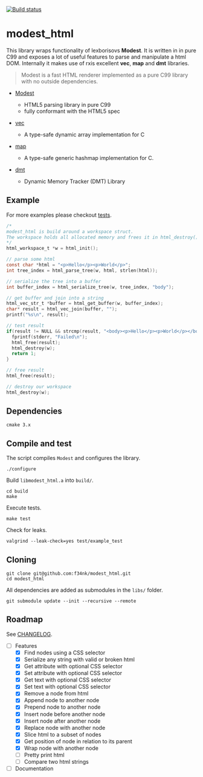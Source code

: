 [![Build status](https://travis-ci.org/f34nk/modest_html.svg?branch=master)](https://travis-ci.org/f34nk/modest_html)

# modest_html

This library wraps functionality of lexborisovs **Modest**. It is written in in pure C99 and exposes a lot of useful features to parse and manipulate a html DOM. Internally it makes use of rxis excellent **vec**, **map** and **dmt** libraries.

>Modest is a fast HTML renderer implemented as a pure C99 library with no outside dependencies.

- [Modest](https://github.com/lexborisov/Modest)
  - HTML5 parsing library in pure C99
  - fully conformant with the HTML5 spec

- [vec](https://github.com/rxi/vec)
  - A type-safe dynamic array implementation for C

- [map](https://github.com/rxi/map)
  - A type-safe generic hashmap implementation for C.
  
- [dmt](https://github.com/rxi/dmt)
  - Dynamic Memory Tracker (DMT) Library

## Example
For more examples please checkout [tests](https://github.com/f34nk/modest_html/tree/master/test).
```C
/*
modest_html is build around a workspace struct.
The workspace holds all allocated memory and frees it in html_destroy().
*/
html_workspace_t *w = html_init();

// parse some html
const char *html = "<p>Hello</p><p>World</p>";
int tree_index = html_parse_tree(w, html, strlen(html));

// serialize the tree into a buffer
int buffer_index = html_serialize_tree(w, tree_index, "body");

// get buffer and join into a string
html_vec_str_t *buffer = html_get_buffer(w, buffer_index);
char* result = html_vec_join(buffer, "");
printf("%s\n", result);

// test result
if(result != NULL && strcmp(result, "<body><p>Hello</p><p>World</p></body>") != 0){
  fprintf(stderr, "Failed\n");
  html_free(result);
  html_destroy(w);
  return 1;
}

// free result
html_free(result);

// destroy our workspace
html_destroy(w);
```

## Dependencies
```
cmake 3.x
```

## Compile and test
The script compiles `Modest` and configures the library.
```
./configure
```
Build `libmodest_html.a` into `build/`.
```
cd build
make
```
Execute tests.
```
make test
```
Check for leaks.
```
valgrind --leak-check=yes test/example_test
```

## Cloning
```
git clone git@github.com:f34nk/modest_html.git
cd modest_html
```
All dependencies are added as submodules in the `libs/` folder.
```
git submodule update --init --recursive --remote
```

## Roadmap

See [CHANGELOG](https://github.com/f34nk/modest_html/blob/master/CHANGELOG.md).

- [ ] Features
  - [x] Find nodes using a CSS selector
  - [x] Serialize any string with valid or broken html
  - [x] Get attribute with optional CSS selector
  - [x] Set attribute with optional CSS selector
  - [x] Get text with optional CSS selector
  - [x] Set text with optional CSS selector
  - [x] Remove a node from html
  - [x] Append node to another node
  - [x] Prepend node to another node
  - [x] Insert node before another node
  - [x] Insert node after another node
  - [x] Replace node with another node
  - [x] Slice html to a subset of nodes
  - [x] Get position of node in relation to its parent
  - [x] Wrap node with another node
  - [ ] Pretty print html
  - [ ] Compare two html strings
- [ ] Documentation